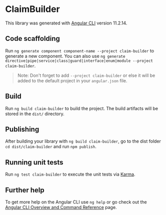 # ClaimBuilder

This library was generated with [Angular CLI](https://github.com/angular/angular-cli) version 11.2.14.

## Code scaffolding

Run `ng generate component component-name --project claim-builder` to generate a new component. You can also use `ng generate directive|pipe|service|class|guard|interface|enum|module --project claim-builder`.
> Note: Don't forget to add `--project claim-builder` or else it will be added to the default project in your `angular.json` file. 

## Build

Run `ng build claim-builder` to build the project. The build artifacts will be stored in the `dist/` directory.

## Publishing

After building your library with `ng build claim-builder`, go to the dist folder `cd dist/claim-builder` and run `npm publish`.

## Running unit tests

Run `ng test claim-builder` to execute the unit tests via [Karma](https://karma-runner.github.io).

## Further help

To get more help on the Angular CLI use `ng help` or go check out the [Angular CLI Overview and Command Reference](https://angular.io/cli) page.
